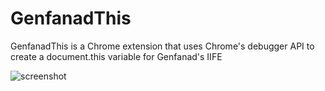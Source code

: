 # GenfanadThis
GenfanadThis is a Chrome extension that uses Chrome's debugger API to create a document.this variable for Genfanad's IIFE

![screenshot](https://gcdnb.pbrd.co/images/XRl78ITVcoPh.png)

